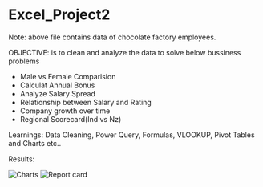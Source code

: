 # Excel_Project2
Note: above file contains data of chocolate factory employees.

OBJECTIVE: is to clean and analyze the data to solve below bussiness problems 
* Male vs Female Comparision
* Calculat Annual Bonus
* Analyze Salary Spread
* Relationship between Salary and Rating
* Company growth over time
* Regional Scorecard(Ind vs Nz)

Learnings: Data Cleaning, Power Query, Formulas, VLOOKUP, Pivot Tables and Charts etc..

Results:

![Charts](https://github.com/Rajasekhar342/Excel_Project2/assets/101009856/92b19b5e-9c26-45f0-998e-c9d58f40f79b)
![Report card](https://github.com/Rajasekhar342/Excel_Project2/assets/101009856/fa572675-fba3-464a-830f-7fc2a7215d28)

